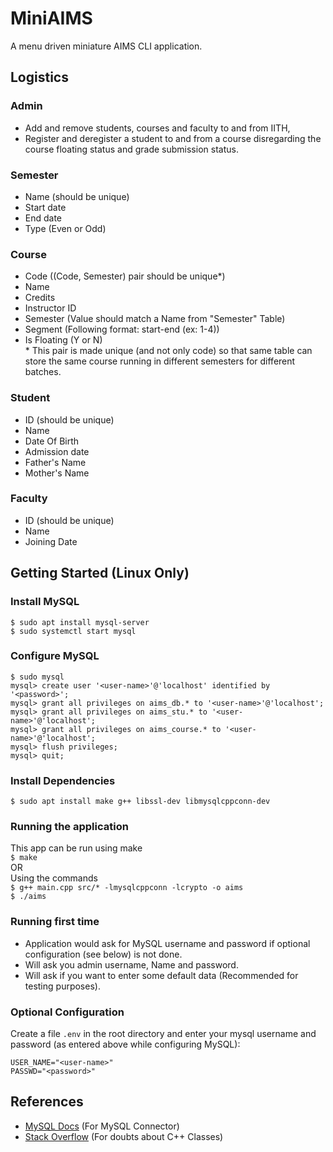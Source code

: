 # MiniAIMS
A menu driven miniature AIMS CLI application.

## Logistics
### Admin
- Add and remove students, courses and faculty to and from IITH, 
- Register and deregister a student to and from a course disregarding the course floating status and grade submission status.

### Semester
- Name (should be unique)
- Start date
- End date 
- Type (Even or Odd)

### Course
- Code  ((Code, Semester) pair should be unique*)
- Name
- Credits
- Instructor ID
- Semester (Value should match a Name from "Semester" Table)
- Segment (Following format: start-end  (ex: 1-4))
- Is Floating (Y or N)  
\* This pair is made unique (and not only code) so that same table can store the same course running in different semesters for different batches.

### Student
- ID (should be unique)
- Name
- Date Of Birth
- Admission date
- Father's Name
- Mother's Name

### Faculty
- ID (should be unique)
- Name
- Joining Date


## Getting Started (Linux Only)
### Install MySQL
`$ sudo apt install mysql-server`  
`$ sudo systemctl start mysql`

### Configure MySQL
`$ sudo mysql`    
`mysql> create user '<user-name>'@'localhost' identified by '<password>';`  
`mysql> grant all privileges on aims_db.* to '<user-name>'@'localhost';`  
`mysql> grant all privileges on aims_stu.* to '<user-name>'@'localhost';`  
`mysql> grant all privileges on aims_course.* to '<user-name>'@'localhost';`  
`mysql> flush privileges;`  
`mysql> quit;`


### Install Dependencies
`$ sudo apt install make g++ libssl-dev libmysqlcppconn-dev`

### Running the application
This app can be run using make  
`$ make`  
OR  
Using the commands  
`$ g++ main.cpp src/* -lmysqlcppconn -lcrypto -o aims`  
`$ ./aims`

### Running first time
- Application would ask for MySQL username and password if optional configuration (see below) is not done.
- Will ask you admin username, Name and password.
- Will ask if you want to enter some default data (Recommended for testing purposes).

### Optional Configuration
Create a file `.env` in the root directory and enter your mysql username and password (as entered above while configuring MySQL):
```
USER_NAME="<user-name>"
PASSWD="<password>"
```


## References
- [MySQL Docs](https://dev.mysql.com/doc/connector-cpp/1.1/en) (For MySQL Connector)
- [Stack Overflow](https://stackoverflow.com) (For doubts about C++ Classes)
